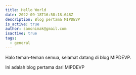 ```yaml
---
title: Hello World
date: 2022-09-18T16:58:18.648Z
description: Blog pertama MIPDEVP
is_active: true
author: sanonimak@gmail.com
isactive: true
tags:
  - general
---
```

Halo teman-teman semua, selamat datang di blog MIPDEVP.

Ini adalah blog pertama dari MIPDEVP